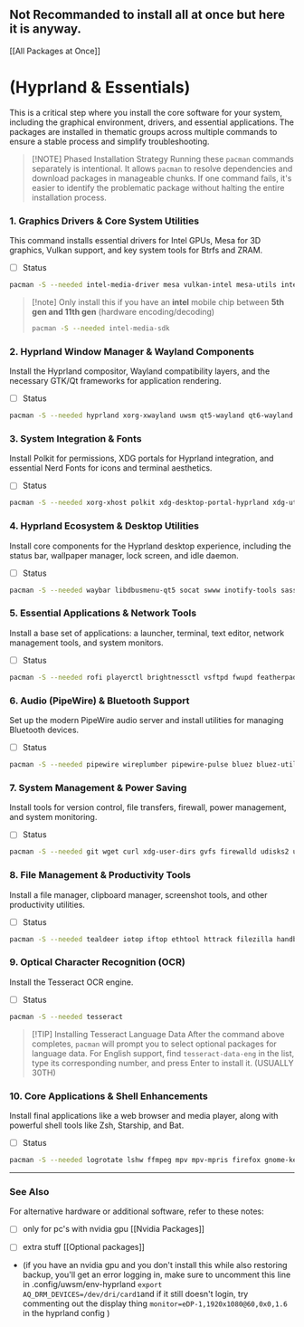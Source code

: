 
## Not Recommanded to install all at once but here it is anyway. 
[[All Packages at Once]]
# (Hyprland & Essentials)

This is a critical step where you install the core software for your system, including the graphical environment, drivers, and essential applications. The packages are installed in thematic groups across multiple commands to ensure a stable process and simplify troubleshooting.

> [!NOTE] Phased Installation Strategy
> Running these `pacman` commands separately is intentional. It allows `pacman` to resolve dependencies and download packages in manageable chunks. If one command fails, it's easier to identify the problematic package without halting the entire installation process.

### 1. Graphics Drivers & Core System Utilities 
This command installs essential drivers for Intel GPUs, Mesa for 3D graphics, Vulkan support, and key system tools for Btrfs and ZRAM.
- [ ] Status
```bash
pacman -S --needed intel-media-driver mesa vulkan-intel mesa-utils intel-gpu-tools libva libva-utils vulkan-icd-loader vulkan-tools intel-ucode btrfs-progs zram-generator
```

> [!note] Only install this if you have an **intel** mobile chip between **5th gen and 11th gen** (hardware encoding/decoding)
>```bash
>pacman -S --needed intel-media-sdk
> ```

### 2. Hyprland Window Manager & Wayland Components
Install the Hyprland compositor, Wayland compatibility layers, and the necessary GTK/Qt frameworks for application rendering.
- [ ] Status
```bash
pacman -S --needed hyprland xorg-xwayland uwsm qt5-wayland qt6-wayland xdg-desktop-portal-gtk gtk3 gtk4 nwg-look qt5ct qt6ct qt6-svg qt6-multimedia-ffmpeg kvantum hyprpolkitagent
```

### 3. System Integration & Fonts
Install Polkit for permissions, XDG portals for Hyprland integration, and essential Nerd Fonts for icons and terminal aesthetics.
- [ ] Status
```bash
pacman -S --needed xorg-xhost polkit xdg-desktop-portal-hyprland xdg-utils ttf-font-awesome ttf-jetbrains-mono-nerd noto-fonts-emoji
```

### 4. Hyprland Ecosystem & Desktop Utilities
Install core components for the Hyprland desktop experience, including the status bar, wallpaper manager, lock screen, and idle daemon.
- [ ] Status
```bash
pacman -S --needed waybar libdbusmenu-qt5 socat swww inotify-tools sassc file libdbusmenu-glib fastfetch hyprlock hypridle hyprsunset hyprpicker swappy
```

### 5. Essential Applications & Network Tools
Install a base set of applications: a launcher, terminal, text editor, network management tools, and system monitors.
- [ ] Status
```bash
pacman -S --needed rofi playerctl brightnessctl vsftpd fwupd featherpad networkmanager iwd nm-connection-editor compsize ncdu kitty pavucontrol unzip swayimg python-pipx arch-wiki-lite arch-wiki-docs
```

### 6. Audio (PipeWire) & Bluetooth Support
Set up the modern PipeWire audio server and install utilities for managing Bluetooth devices.
- [ ] Status
```bash
pacman -S --needed pipewire wireplumber pipewire-pulse bluez bluez-utils blueman dosfstools sof-firmware gst-plugin-pipewire guvcview
```

### 7. System Management & Power Saving
Install tools for version control, file transfers, firewall, power management, and system monitoring.
- [ ] Status
```bash
pacman -S --needed git wget curl xdg-user-dirs gvfs firewalld udisks2 udiskie tlp tlp-rdw thermald powertop 7zip usbutils usbmuxd gparted ntfs-3g acpid pacman-contrib nvtop btop inxi less dialog man-db sysstat openssh libheif zip unrar wev cpio file-roller thunar-archive-plugin
```

### 8. File Management & Productivity Tools
Install a file manager, clipboard manager, screenshot tools, and other productivity utilities.
- [ ] Status
```bash
pacman -S --needed tealdeer iotop iftop ethtool httrack filezilla handbrake cliphist grim slurp wl-clipboard tree fzf thunar swaync compsize clang obsidian gnome-disk-utility gnome-calculator gnome-clocks baobab qbittorrent
```

### 9. Optical Character Recognition (OCR)
Install the Tesseract OCR engine.
- [ ] Status
```bash
pacman -S --needed tesseract
```

> [!TIP] Installing Tesseract Language Data
> After the command above completes, `pacman` will prompt you to select optional packages for language data. For English support, find `tesseract-data-eng` in the list, type its corresponding number, and press Enter to install it. (USUALLY 30TH)

### 10. Core Applications & Shell Enhancements
Install final applications like a web browser and media player, along with powerful shell tools like Zsh, Starship, and Bat.
- [ ] Status
```bash
pacman -S --needed logrotate lshw ffmpeg mpv mpv-mpris firefox gnome-keyring libsecret yad yazi zellij zsh zsh-syntax-highlighting starship imagemagick bat krita uv rq jq bc zathura zathura-pdf-mupdf
```

---

### See Also
For alternative hardware or additional software, refer to these notes:
- [ ] only for pc's with nvidia gpu [[Nvidia Packages]] 
- [ ] extra stuff [[Optional packages]]


- (if you have an nvidia gpu and you don't install this while also restoring backup, you'll get an error logging in, make sure to uncomment this line in .config/uwsm/env-hyprland `export AQ_DRM_DEVICES=/dev/dri/card1`and if it still doesn't login, try commenting out the display thing `monitor=eDP-1,1920x1080@60,0x0,1.6` in the hyprland config )